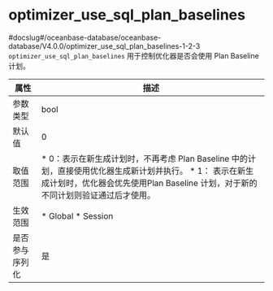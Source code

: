 optimizer_use_sql_plan_baselines 
=====================================================
#docslug#/oceanbase-database/oceanbase-database/V4.0.0/optimizer_use_sql_plan_baselines-1-2-3
`optimizer_use_sql_plan_baselines` 用于控制优化器是否会使用 Plan Baseline 计划。


| **属性**  |                                                                                                  **描述**                                                                                                   |
|---------|-----------------------------------------------------------------------------------------------------------------------------------------------------------------------------------------------------------|
| 参数类型    | bool                                                                                                                                                                                                      |
| 默认值     | 0                                                                                                                                                                                                         |
| 取值范围    | * 0：表示在新生成计划时，不再考虑 Plan Baseline 中的计划，直接使用优化器生成新计划并执行。   * 1： 表示在新生成计划时，优化器会优先使用Plan Baseline 计划，对于新的不同计划则验证通过后才使用。    |
| 生效范围    | * Global   * Session                                                                                                   |
| 是否参与序列化 | 是                                                                                                                                                                                                         |


